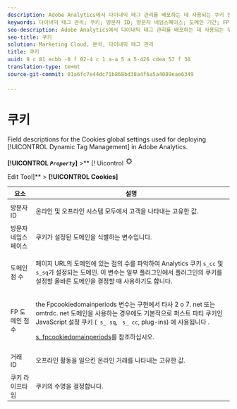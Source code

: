 ```yaml
---
description: Adobe Analytics에서 다이내믹 태그 관리를 배포하는 데 사용되는 쿠키 전역 설정에 대한 필드 설명입니다.
keywords: 다이내믹 태그 관리; 쿠키; 방문자 ID; 방문자 네임스페이스; 도메인 기간; FP 도메인 기간; 거래 ID; 쿠키 라이프타임
seo-description: Adobe Analytics에서 다이내믹 태그 관리를 배포하는 데 사용되는 쿠키 전역 설정에 대한 필드 설명입니다.
seo-title: 쿠키
solution: Marketing Cloud, 분석, 다이내믹 태그 관리
title: 쿠키
uuid: 9 c 81 ecbb -0 f 02-4 c 1 a-a 5 a 5-426 cdea 57 f 38
translation-type: tm+mt
source-git-commit: 01a6fc7e44dc71b868bd38a4f6a5a4089eae6349

---
```



# 쿠키

Field descriptions for the Cookies global settings used for deploying [!UICONTROL Dynamic Tag Management] in Adobe Analytics.

**[!UICONTROL *`Property`*]** &gt;** [! Uicontrol ![](assets/settings_gear.png)

Edit Tool]** &gt; **[!UICONTROL Cookies]**

<table id="table_2758C770C91B4025AD74009B360D71F7"> 
 <thead> 
  <tr> 
   <th colname="col1" class="entry"> 요소 </th> 
   <th colname="col2" class="entry"> 설명 </th> 
  </tr> 
 </thead>
 <tbody> 
  <tr> 
   <td colname="col1"> 방문자 ID </td> 
   <td colname="col2"> <p>온라인 및 오프라인 시스템 모두에서 고객을 나타내는 고유한 값. </p> </td> 
  </tr> 
  <tr> 
   <td colname="col1"> 방문자 네임스페이스 </td> 
   <td colname="col2"> <p>쿠키가 설정된 도메인을 식별하는 변수입니다. </p> </td>
  </tr> 
  <tr> 
   <td colname="col1"> 도메인 점 수 </td> 
   <td colname="col2"> <p>페이지 URL의 도메인에 있는 점의 수를 파악하여 Analytics 쿠키 <code>s_cc</code> 및 <code>s_sq</code>가 설정되는 도메인. 이 변수는 일부 플러그인에서 플러그인의 쿠키를 설정할 올바른 도메인을 결정할 때 사용하기도 합니다. </p> </td> 
  </tr> 
  <tr> 
   <td colname="col1"> FP 도메인 점 수 </td> 
   <td colname="col2"> <p>the <span class="term"> Fpcookiedomainperiods</span> 변수는 구현에서 타사 2 o 7. net 또는 omtrdc. net 도메인을 사용하는 경우에도 기본적으로 퍼스트 파티 쿠키인 JavaScript 설정 쿠키 (<code> s_ sq</code>, <code> s_ cc</code>, <span class="filepath"> plug-ins)</span> <span class="filepath"> 에 사용됩니다</span> . </p> <p><a href="../../../implement/js-implementation/c-variables/configuration-variables.md#concept_8FCA630706334F54B4DCB607378BCD00" format="dita" scope="local"> s. fpcookiedomainperiods</a>를 참조하십시오. </p> </td> 
  </tr> 
  <tr> 
   <td colname="col1"> 거래 ID </td> 
   <td colname="col2"> <p>오프라인 활동을 일으킨 온라인 거래를 나타내는 고유한 값. </p> </td> 
  </tr> 
  <tr> 
   <td colname="col1"> 쿠키 라이프타임 </td> 
   <td colname="col2"> <p>쿠키의 수명을 결정합니다. </p> </td> 
  </tr> 
 </tbody> 
</table>

